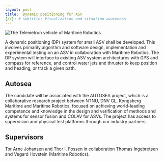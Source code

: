 ```yaml
---
layout: post
title:  Dynamic positioning for ASV
[//]: # subtitle: Visualization and situation awareness
---
```


![The Telemetron vehicle of Maritime Robotics]({{site.url}}/assets/telemetron4a.jpg)

A dynamic positioning (DP) system for small ASV shall be developed. This involves primarily algorithm and software design, implementation and experimental testing on an ASV in collaboration with Maritime Robotics. The DP system will interface to existing ASV system architectures with GPS and compass for reference, and control water jets and thruster to keep position and heading, or track a given path.

## Autosea
The candidate will be associated with the AUTOSEA project, which is a collaborative research project between NTNU, DNV GL, Kongsberg Maritime and Maritime Robotics, focused on achieving world-leading competence and knowledge in the design and verification of methods and systems for sensor fusion and COLAV for ASVs. The project has access to supervision and physical test platforms through our industry partners.

## Supervisors

[Tor Arne Johansen](http://www.ntnu.no/ansatte/torarnj) and [Thor I. Fossen](http://www.ntnu.no/ansatte/thor.fossen) in collaboration Thomas Ingebretsen and Vegard Hovstein (Maritime Robotics).
